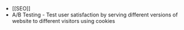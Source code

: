 - [[SEO]]
- A/B Testing - Test user satisfaction by serving different versions of website to different visitors using cookies